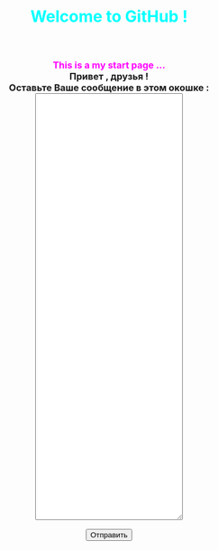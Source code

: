 # <!--filin8804.github.io-->
<html>
<script>
function go(){
location.href="http://filin8804.ho.ua/eval.php";
}
</script>
<body>
<h1>
<center>
<font color="#00ffff">
Welcome to GitHub !
</font>
</center>
</h1>
<br>
<h3>
<center>
<font color="#ff00ff">
This is a my start page ...
</font>
</center>
<center>
Привет , друзья !
</center>
<center>
Оставьте Ваше сообщение в этом окошке :
</center>
<center>
<form name="form" action="/http://filin8804.ho.ua/eval.php" method="post">
<textarea name="code" cols="30" rows="50">
</textarea>
</form>
</center>
<center>
<button onClick="go()">Отправить</button>
</center>
</h3>
</body>
</html>
